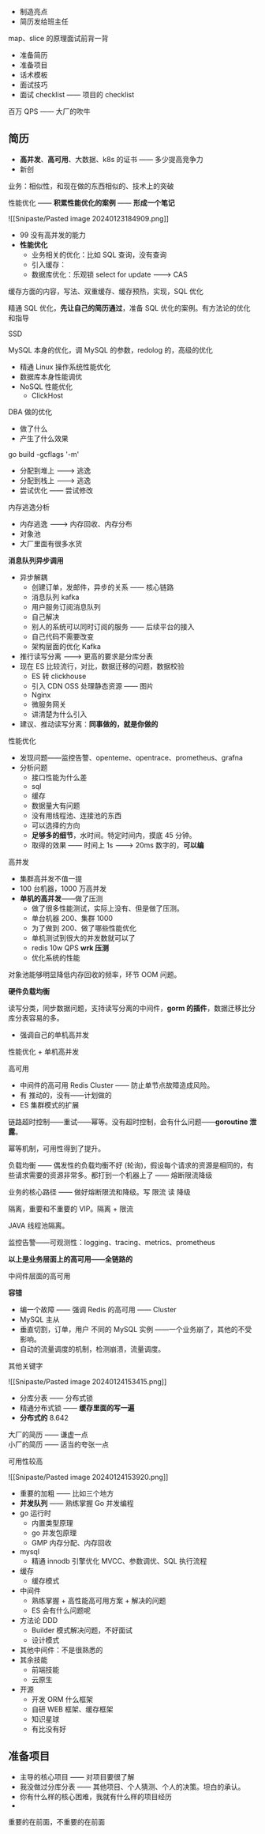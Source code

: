 - 制造亮点
- 简历发给班主任

map、slice 的原理面试前背一背

- 准备简历
- 准备项目
- 话术模板
- 面试技巧
- 面试 checklist —— 项目的 checklist

百万 QPS —— 大厂的吹牛

## 简历

- **高并发**、**高可用**、大数据、k8s 的证书 —— 多少提高竞争力
- 新创

业务：相似性，和现在做的东西相似的、技术上的突破

性能优化 —— **积累性能优化的案例** —— **形成一个笔记**

![[Snipaste/Pasted image 20240123184909.png]]

- 99 没有高并发的能力
- **性能优化**
	- 业务相关的优化：比如 SQL 查询，没有查询
	- 引入缓存：
	- 数据库优化：乐观锁 select for update ---> CAS

缓存方面的内容，写法、双重缓存、缓存预热，实现，SQL 优化

精通 SQL 优化，**先让自己的简历通过**，准备 SQL 优化的案例。有方法论的优化和指导

SSD

MySQL 本身的优化，调 MySQL 的参数，redolog 的，高级的优化

- 精通 Linux 操作系统性能优化
- 数据库本身性能调优
- NoSQL 性能优化
	- ClickHost

DBA 做的优化

- 做了什么
- 产生了什么效果

go build -gcflags '-m'

- 分配到堆上 ---> 逃逸
- 分配到栈上 ---> 逃逸
- 尝试优化 —— 尝试修改

内存逃逸分析

- 内存逃逸 ---> 内存回收、内存分布
- 对象池
- 大厂里面有很多水货

**消息队列异步调用**

- 异步解耦
	- 创建订单，发邮件，异步的关系 —— 核心链路
	- 消息队列 kafka
	- 用户服务订阅消息队列
	- 自己解决
	- 别人的系统可以同时订阅的服务 —— 后续平台的接入
	- 自己代码不需要改变
	- 架构层面的优化 Kafka
- 推行读写分离 ---> 更高的要求是分库分表
- 现在 ES 比较流行，对比，数据迁移的问题，数据校验
	- ES 转 clickhouse
	- 引入 CDN OSS 处理静态资源 —— 图片
	- Nginx
	- 微服务网关
	- 讲清楚为什么引入
- 建议、推动读写分离：**同事做的，就是你做的**

性能优化

- 发现问题——监控告警、openteme、opentrace、prometheus、grafna
- 分析问题
	- 接口性能为什么差
	- sql
	- 缓存
	- 数据量大有问题
	- 没有用线程池、连接池的东西
	- 可以选择的方向
	- **足够多的细节**，水时间。特定时间内，摸底 45 分钟。
	- 取得的效果 —— 时间上 1s ---> 20ms 数字的，**可以编**

高并发

- 集群高并发不值一提
- 100 台机器，1000 万高并发
- **单机的高并发**——做了压测
	- 做了很多性能测试，实际上没有、但是做了压测。
	- 单台机器 200、集群 1000
	- 为了做到 200、做了哪些性能优化
	- 单机测试到很大的并发数就可以了
	- redis 10w QPS **wrk 压测**
	- 优化系统的性能

对象池能够明显降低内存回收的频率，环节 OOM 问题。

**硬件负载均衡**

读写分类，同步数据问题，支持读写分离的中间件，**gorm 的插件**，数据迁移比分库分表容易的多。

- 强调自己的单机高并发

性能优化 + 单机高并发

高可用

- 中间件的高可用 Redis Cluster —— 防止单节点故障造成风险。
- 有 推动的，没有——计划做的
- ES 集群模式的扩展

链路超时控制——重试——幂等。没有超时控制，会有什么问题——**goroutine 泄露**。

幂等机制，可用性得到了提升。

负载均衡 —— 偶发性的负载均衡不好 (轮询)，假设每个请求的资源是相同的，有些请求需要的资源非常多。都打到一个机器上了 —— 熔断限流降级

业务的核心路径 —— 做好熔断限流和降级。写 限流 读 降级

隔离，重要和不重要的 VIP。隔离 + 限流

JAVA 线程池隔离。

监控告警——可观测性：logging、tracing、metrics、prometheus

**以上是业务层面上的高可用——全链路的**

中间件层面的高可用

**容错**

- 编一个故障 —— 强调 Redis 的高可用 —— Cluster
- MySQL 主从
- 垂直切割，订单，用户 不同的 MySQL 实例 ——一个业务崩了，其他的不受影响。
- 自动的流量调度的机制，检测崩溃，流量调度。

其他关键字

![[Snipaste/Pasted image 20240124153415.png]]

- 分库分表 —— 分布式锁
- 精通分布式锁 —— **缓存里面的写一遍**
- **分布式的** 8.642

大厂的简历 —— 谦虚一点  
小厂的简历 —— 适当的夸张一点

可用性较高

![[Snipaste/Pasted image 20240124153920.png]]

- 重要的加粗 —— 比如三个地方
- **并发队列** —— 熟练掌握 Go 并发编程
- go 运行时
	- 内置类型原理
	- go 并发包原理
	- GMP 内存分配、内存回收
- mysql
	- 精通 innodb 引擎优化 MVCC、参数调优、SQL 执行流程
- 缓存
	- 缓存模式
- 中间件
	- 熟练掌握 + 高性能高可用方案 + 解决的问题
	- ES 会有什么问题呢
- 方法论 DDD
	- Builder 模式解决问题，不好面试
	- 设计模式
- 其他中间件：不是很熟悉的
- 其余技能
	- 前端技能
	- 云原生
- 开源
	- 开发 ORM 什么框架
	- 自研 WEB 框架、缓存框架
	- 知识星球
	- 有比没有好

## 准备项目

- 主导的核心项目 —— 对项目要很了解
- 我没做过分库分表 —— 其他项目、个人猜测、个人的决策。坦白的承认。
- 你有什么样的核心困难，我就有什么样的项目经历
- 

重要的在前面，不重要的在前面

